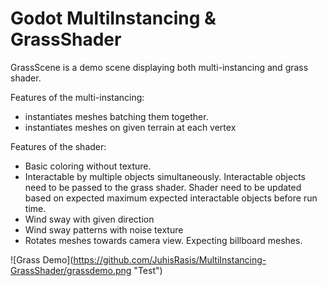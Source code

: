 # Godot MultiInstancing \& GrassShader

GrassScene is a demo scene displaying both multi-instancing and grass shader.



Features of the multi-instancing:

* instantiates meshes batching them together.
* instantiates meshes on given terrain at each vertex



Features of the shader:

* Basic coloring without texture.
* Interactable by multiple objects simultaneously. Interactable objects need to be passed to the grass shader. Shader need to be updated based on expected maximum expected interactable objects before run time.
* Wind sway with given direction
* Wind sway patterns with noise texture
* Rotates meshes towards camera view. Expecting billboard meshes.



!\[Grass Demo](https://github.com/JuhisRasis/MultiInstancing-GrassShader/grassdemo.png "Test")

